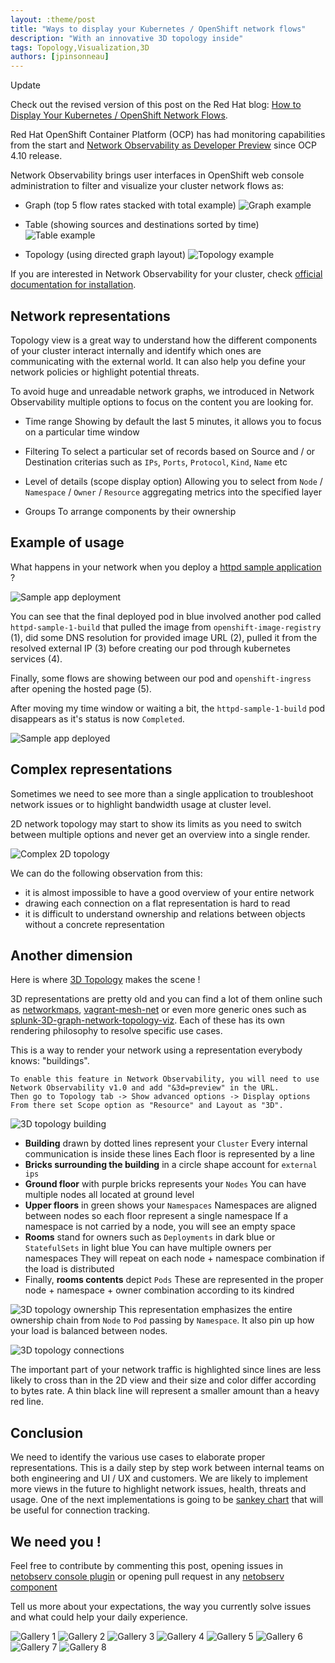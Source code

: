 ```yaml
---
layout: :theme/post
title: "Ways to display your Kubernetes / OpenShift network flows"
description: "With an innovative 3D topology inside"
tags: Topology,Visualization,3D
authors: [jpinsonneau]
---
```


<div class="admonition admonition-info">
  <p class="admonition-title"><i class="fa fa-lightbulb"></i>Update</p>
  <p>
    Check out the revised version of this post on the Red Hat blog: <a href='https://www.redhat.com/en/blog/how-to-display-your-kubernetes-/-openshift-network-flows'>How to Display Your Kubernetes / OpenShift Network Flows</a>.
  </p>
</div>

Red Hat OpenShift Container Platform (OCP) has had monitoring capabilities from the start and [Network Observability as Developer Preview](https://cloud.redhat.com/blog/a-guide-to-providing-insight-with-network-observability) since OCP 4.10 release.

Network Observability brings user interfaces in OpenShift web console administration to filter and visualize your cluster network flows as:

- Graph (top 5 flow rates stacked with total example)
![Graph example]({page.image('3d-topology/graph.png')})

- Table (showing sources and destinations sorted by time)
![Table example]({page.image('3d-topology/table.png')})

- Topology (using directed graph layout)
![Topology example]({page.image('3d-topology/topology.png')})

If you are interested in Network Observability for your cluster, check [official documentation for installation](https://docs.openshift.com/container-platform/4.12/networking/network_observability/installing-operators.html).

## Network representations

Topology view is a great way to understand how the different components of your cluster interact internally and identify which ones are communicating with the external world. It can also help you define your network policies or highlight potential threats.

To avoid huge and unreadable network graphs, we introduced in Network Observability multiple options to focus on the content you are looking for.

- Time range
Showing by default the last 5 minutes, it allows you to focus on a particular time window

- Filtering
To select a particular set of records based on Source and / or Destination criterias such as `IPs`, `Ports`, `Protocol`, `Kind`, `Name` etc

- Level of details (scope display option) 
Allowing you to select from `Node` / `Namespace` / `Owner` / `Resource` aggregating metrics into the specified layer

- Groups
To arrange components by their ownership

## Example of usage

What happens in your network when you deploy a [httpd sample application](https://github.com/sclorg/httpd-ex) ?

![Sample app deployment]({page.image('3d-topology/sample-app-deployment.png')})

You can see that the final deployed pod in blue involved another pod called `httpd-sample-1-build` that pulled the image from `openshift-image-registry` (1), did some DNS resolution for provided image URL (2), pulled it from the resolved external IP (3) before creating our pod through kubernetes services (4).

Finally, some flows are showing between our pod and `openshift-ingress` after opening the hosted page (5).

After moving my time window or waiting a bit, the `httpd-sample-1-build` pod disappears as it's status is now `Completed`.

![Sample app deployed]({page.image('3d-topology/sample-app-deployed.png')})

## Complex representations

Sometimes we need to see more than a single application to troubleshoot network issues or to highlight bandwidth usage at cluster level.

2D network topology may start to show its limits as you need to switch between multiple options and never get an overview into a single render.

![Complex 2D topology]({page.image('3d-topology/huge-topology.png')})

We can do the following observation from this:
- it is almost impossible to have a good overview of your entire network
- drawing each connection on a flat representation is hard to read
- it is difficult to understand ownership and relations between objects without a concrete representation

## Another dimension

Here is where [3D Topology](https://github.com/jpinsonneau/react-three-topology) makes the scene !

3D representations are pretty old and you can find a lot of them online such as [networkmaps](https://github.com/pablomarle/networkmaps), [vagrant-mesh-net](https://github.com/IMPIMBA/vagrant-mesh-net) or even more generic ones such as [splunk-3D-graph-network-topology-viz](https://github.com/splunk/splunk-3D-graph-network-topology-viz). Each of these has its own rendering philosophy to resolve specific use cases.

This is a way to render your network using a representation everybody knows: "buildings".
```
To enable this feature in Network Observability, you will need to use Network Observability v1.0 and add "&3d=preview" in the URL. 
Then go to Topology tab -> Show advanced options -> Display options 
From there set Scope option as "Resource" and Layout as "3D".
```

![3D topology building]({page.image('3d-topology/3d-building.png')})

- **Building** drawn by dotted lines represent your `Cluster`
Every internal communication is inside these lines
Each floor is represented by a line
- **Bricks surrounding the building** in a circle shape account for `external ips`
- **Ground floor** with purple bricks represents your `Nodes`
You can have multiple nodes all located at ground level
- **Upper floors** in green shows your `Namespaces`
Namespaces are aligned between nodes so each floor represent a single namespace
If a namespace is not carried by a node, you will see an empty space
- **Rooms** stand for owners such as `Deployments` in dark blue or `StatefulSets` in light blue
You can have multiple owners per namespaces
They will repeat on each node + namespace combination if the load is distributed
- Finally, **rooms contents** depict `Pods`
These are represented in the proper node + namespace + owner combination according to its kindred

![3D topology ownership]({page.image('3d-topology/3d-ownership.png')})
This representation emphasizes the entire ownership chain from `Node` to `Pod` passing by `Namespace`.
It also pin up how your load is balanced between nodes.

![3D topology connections]({page.image('3d-topology/3d-connection.png')})

The important part of your network traffic is highlighted since lines are less likely to cross than in the 2D view and their size and color differ according to bytes rate. 
A thin black line will represent a smaller amount than a heavy red line.

## Conclusion

We need to identify the various use cases to elaborate proper representations. This is a daily step by step work between internal teams on both engineering and UI / UX and customers. We are likely to implement more views in the future to highlight network issues, health, threats and usage. 
One of the next implementations is going to be [sankey chart](https://observablehq.com/@d3/sankey) that will be useful for connection tracking.

## We need you !

Feel free to contribute by commenting this post, opening issues in [netobserv console plugin](https://github.com/netobserv/network-observability-console-plugin/issues) or opening pull request in any [netobserv component](https://github.com/netobserv)

Tell us more about your expectations, the way you currently solve issues and what could help your daily experience.

![Gallery 1]({page.image('3d-topology/gallery-1.png')})
![Gallery 2]({page.image('3d-topology/gallery-2.png')})
![Gallery 3]({page.image('3d-topology/gallery-3.png')})
![Gallery 4]({page.image('3d-topology/gallery-4.png')})
![Gallery 5]({page.image('3d-topology/gallery-5.png')})
![Gallery 6]({page.image('3d-topology/gallery-6.png')})
![Gallery 7]({page.image('3d-topology/gallery-7.png')})
![Gallery 8]({page.image('3d-topology/gallery-8.png')})
